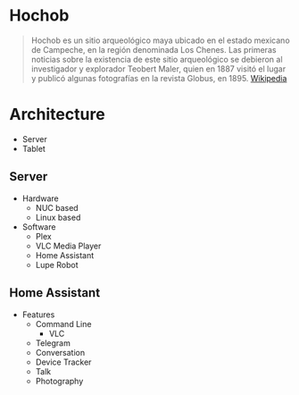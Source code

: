 # Hochob

> Hochob es un sitio arqueológico maya ubicado en el estado mexicano de Campeche, en la región denominada Los Chenes. Las primeras noticias sobre la existencia de este sitio arqueológico se debieron al investigador y explorador Teobert Maler, quien en 1887 visitó el lugar y publicó algunas fotografías en la revista Globus, en 1895. [Wikipedia](https://es.wikipedia.org/wiki/Hochob)

# Architecture

- Server
- Tablet

## Server

- Hardware
  - NUC based
  - Linux based
- Software
  - Plex
  - VLC Media Player
  - Home Assistant
  - Lupe Robot

## Home Assistant

- Features
  - Command Line
    - VLC
  - Telegram
  - Conversation
  - Device Tracker
  - Talk
  - Photography

